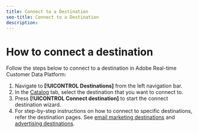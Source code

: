 ```yaml
---
title: Connect to a Destination
seo-title: Connect to a Destination
description: 
---
```


# How to connect a destination 

Follow the steps below to connect to a destination in Adobe Real-time Customer Data Platform:

1. Navigate to  **[!UICONTROL Destinations]** from the left navigation bar.
2. In the [Catalog](/help/rtcdp/destinations/destinations-workspace.md#catalog) tab, select the destination that you want to connect to.
3. Press **[!UICONTROL Connect destination]** to start the connect destination wizard.
4. For step-by-step instructions on how to connect to specific destinations, refer the destination pages. See [email marketing destinations](/help/rtcdp/destinations/email-marketing-destinations.md) and [advertising destinations](/help/rtcdp/destinations/advertising-destinations.md).